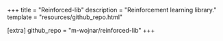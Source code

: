 +++
title = "Reinforced-lib"
description = "Reinforcement learning library."
template = "resources/github_repo.html"

[extra]
github_repo = "m-wojnar/reinforced-lib"
+++